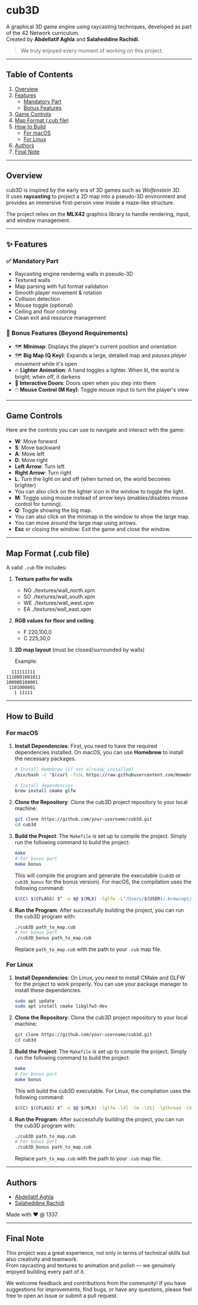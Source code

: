 # cub3D

A graphical 3D game engine using raycasting techniques, developed as part of the 42 Network curriculum.  
Created by **Abdellatif Aghla** and **Salaheddine Rachidi**.

> We truly enjoyed every moment of working on this project.

---

## Table of Contents

1. [Overview](#overview)
2. [Features](#✨-features)
   - [Mandatory Part](#✅-mandatory-part)
   - [Bonus Features](#🌟-bonus-features-beyond-requirements)
3. [Game Controls](#game-controls)
4. [Map Format (.cub file)](#map-format-cub-file)
5. [How to Build](#how-to-build)
   - [For macOS](#for-macos)
   - [For Linux](#for-linux)
6. [Authors](#authors)
7. [Final Note](#final-note)

---

## Overview

cub3D is inspired by the early era of 3D games such as *Wolfenstein 3D*.  
It uses **raycasting** to project a 2D map into a pseudo-3D environment and provides an immersive first-person view inside a maze-like structure.

The project relies on the **MLX42** graphics library to handle rendering, input, and window management.

---

## ✨ Features

### ✅ Mandatory Part
- Raycasting engine rendering walls in pseudo-3D
- Textured walls
- Map parsing with full format validation
- Smooth player movement & rotation
- Collision detection
- Mouse toggle (optional)
- Ceiling and floor coloring
- Clean exit and resource management

### 🌟 Bonus Features (Beyond Requirements)
- 🗺️ **Minimap**: Displays the player's current position and orientation
- 🗺️ **Big Map (Q Key)**: Expands a large, detailed map and *pauses player movement* while it's open
- 🔥 **Lighter Animation**: A hand toggles a lighter. When lit, the world is bright; when off, it darkens
- 🚪 **Interactive Doors**: Doors open when you step into them
- 🖱️ **Mouse Control (M Key)**: Toggle mouse input to turn the player's view

---

## Game Controls

Here are the controls you can use to navigate and interact with the game:

- **W**: Move forward
- **S**: Move backward
- **A**: Move left
- **D**: Move right
- **Left Arrow**: Turn left
- **Right Arrow**: Turn right
- **L**: Turn the light on and off (when turned on, the world becomes brighter)
- You can also click on the lighter icon in the window to toggle the light.
- **M**: Toggle using mouse instead of arrow keys (enables/disables mouse control for turning).
- **Q**: Toggle showing the big map.
- You can also click on the minimap in the window to show the large map.
- You can move around the large map using arrows.
- **Esc** or closing the window: Exit the game and close the window.

---

## Map Format (.cub file)

A valid `.cub` file includes:

1. **Texture paths for walls**
   - NO ./textures/wall_north.xpm  
   - SO ./textures/wall_south.xpm  
   - WE ./textures/wall_west.xpm  
   - EA ./textures/wall_east.xpm  

2. **RGB values for floor and ceiling**
   - F 220,100,0  
   - C 225,30,0  

3. **2D map layout** (must be closed/surrounded by walls)

   Example:
  ```text
    111111111
  1110001001011
  100000100001
   1101000001
     1 11111
```

---

## How to Build

### For macOS

1. **Install Dependencies**:
   First, you need to have the required dependencies installed. On macOS, you can use **Homebrew** to install the necessary packages.

   ```bash
   # Install Homebrew (if not already installed)
   /bin/bash -c "$(curl -fsSL https://raw.githubusercontent.com/Homebrew/install/HEAD/install.sh)"

   # Install dependencies
   brew install cmake glfw
   ```
2. **Clone the Repository**: Clone the cub3D project repository to your local machine:

    ```bash
    git clone https://github.com/your-username/cub3d.git
    cd cub3d
    ```

3. **Build the Project**: The `Makefile` is set up to compile the project. Simply run the following command to build the project:

   ```bash
   make
   # For bonus part
   make bonus
   ```
   This will compile the program and generate the executable (`cub3D` or `cub3D_bonus` for the bonus version). For macOS, the compilation uses the following command:
   ```bash
   $(CC) $(CFLAGS) $^ -o $@ $(MLX) -lglfw -L"/Users/$(USER)/.brew/opt/glfw/lib/" $(LIBFT)
   ```

4. **Run the Program**: After successfully building the project, you can run the cub3D program with:

    ```bash
    ./cub3D path_to_map.cub
    # For bonus part
    ./cub3D_bonus path_to_map.cub
    ```
    Replace `path_to_map.cub` with the path to your `.cub` map file.

### For Linux

1. **Install Dependencies**: On Linux, you need to install CMake and GLFW for the project to work properly. You can use your package manager to install these dependencies.

    ```bash
    sudo apt update
    sudo apt install cmake libglfw3-dev
    ```

2. **Clone the Repository**: Clone the cub3D project repository to your local machine:

    ```bash
    git clone https://github.com/your-username/cub3d.git
    cd cub3d
    ```

3. **Build the Project**: The `Makefile` is set up to compile the project. Simply run the following command to build the project:

   ```bash
   make
   # For bonus part
   make bonus
   ```
   This will build the cub3D executable. For Linux, the compilation uses the following command:
   ```bash
   $(CC) $(CFLAGS) $^ -o $@ $(MLX) -lglfw -ldl -lm -lX11 -lpthread -lXrandr -lXi $(LIBFT)
   ```

4. **Run the Program**: After successfully building the project, you can run the cub3D program with:

    ```bash
    ./cub3D path_to_map.cub
    # For bonus part
    ./cub3D_bonus path_to_map.cub
    ```
    Replace `path_to_map.cub` with the path to your `.cub` map file.

---

## Authors

  - [Abdellatif Aghla](https://github.com/AghlaAbdo)
  - [Salaheddine Rachidi](https://github.com/salahrachidi)

  Made with ❤️ @ 1337.

---

## Final Note

  This project was a great experience, not only in terms of technical skills but also creativity and teamwork.  
  From raycasting and textures to animation and polish — we genuinely enjoyed building every part of it.
  
  We welcome feedback and contributions from the community! If you have suggestions for improvements, find bugs, or have any questions, please feel free to open an issue or submit a pull request.